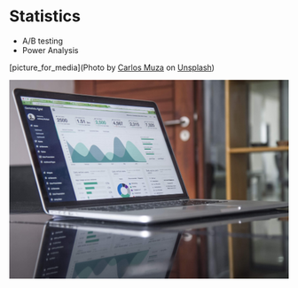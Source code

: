 # Statistics
- A/B testing
- Power Analysis

[picture_for_media](Photo by <a href="https://unsplash.com/@kmuza?utm_source=unsplash&utm_medium=referral&utm_content=creditCopyText">Carlos Muza</a> on <a href="https://unsplash.com/s/photos/statistics?utm_source=unsplash&utm_medium=referral&utm_content=creditCopyText">Unsplash</a>)

<!-- ![stats](images/carlos-muza-unsplash.jpeg) -->
<img title="03" alt="Alt text" src="images/carlos-muza-unsplash.jpeg">


